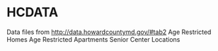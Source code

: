# HCDATA
Data files from http://data.howardcountymd.gov/#tab2
Age Restricted Homes 
Age Restricted Apartments 
Senior Center Locations  
